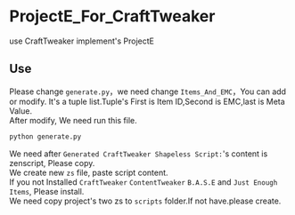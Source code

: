 # ProjectE_For_CraftTweaker
use CraftTweaker implement's ProjectE

## Use  
Please change `generate.py`，we need change `Items_And_EMC`，You can add or modify. It's a tuple list.Tuple's First is Item ID,Second is EMC,last is Meta Value.  
After modify, We need run this file.  
```bash
python generate.py
```  
We need after `Generated CraftTweaker Shapeless Script:`'s content is zenscript, Please copy.  
We create new `zs` file, paste script content.  
If you not Installed `CraftTweaker` `ContentTweaker` `B.A.S.E` and `Just Enough Items`, Please install.  
We need copy project's two zs to `scripts` folder.If not have.please create.
